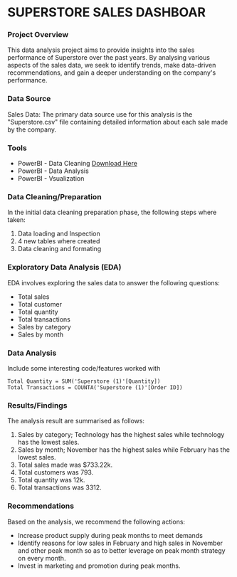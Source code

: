 # SUPERSTORE SALES DASHBOAR

### Project Overview

This data analysis project aims to provide insights into the sales performance of Superstore over the past years. By analysing various aspects of the sales data, we seek to identify trends, make data-driven recommendations, and gain a deeper understanding on the company's performance.

### Data Source

Sales Data: The primary data source use for this analysis is the "Superstore.csv" file containing detailed information about each sale made by the company.

### Tools

- PowerBI - Data Cleaning [Download Here](https://powerBI.com)
- PowerBI - Data Analysis
- PowerBI - Vsualization

### Data Cleaning/Preparation

In the initial data cleaning preparation phase, the following steps where taken:
1. Data loading and Inspection
2. 4 new tables where created
3. Data cleaning and formating

### Exploratory Data Analysis (EDA)

EDA involves exploring the sales data to answer the following questions:

- Total sales
- Total customer
- Total quantity
- Total transactions
- Sales by category
- Sales by month

### Data Analysis

Include some interesting code/features worked with

```PowerBI
Total Quantity = SUM('Superstore (1)'[Quantity])
Total Transactions = COUNTA('Superstore (1)'[Order ID])
```

### Results/Findings

The analysis result are summarised as follows:
1. Sales by category; Technology has the highest sales while technology has the lowest sales.
2. Sales by month; November has the highest sales while February has the lowest sales.
3. Total sales made was $733.22k.
4. Total customers was 793.
5. Total quantity was 12k.
6. Total transactions was 3312.

### Recommendations

Based on the analysis, we recommend the following actions:
- Increase product supply during peak months to meet demands
- Identify reasons for low sales in February and high sales in November and other peak month so as to better leverage on peak month strategy on every month.
- Invest in marketing and promotion during peak months.
  
